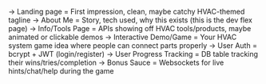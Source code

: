 → Landing page = First impression, clean, maybe catchy HVAC-themed tagline
→ About Me = Story, tech used, why this exists (this is the dev flex page)
→ Info/Tools Page = APIs showing off HVAC tools/products, maybe animated or clickable demos
→ Interactive Demo/Game = Your HVAC system game idea where people can connect parts properly
→ User Auth = bcrypt + JWT (login/register)
→ User Progress Tracking = DB table tracking their wins/tries/completion
→ Bonus Sauce = Websockets for live hints/chat/help during the game
